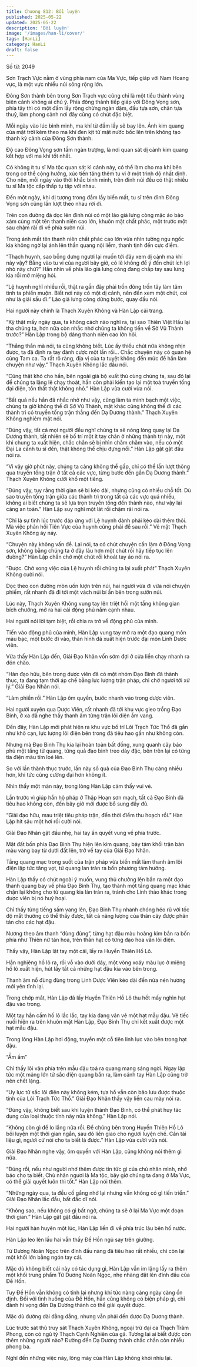 ```yaml
---
title: Chương 812: Bồi luyện
published: 2025-05-22
updated: 2025-05-22
description: 'Bồi luyện'
image: '/images/han-li/cover/'
tags: [HanLi]
category: HanLi
draft: false
---
```


Số từ: 2049 












Sơn Trạch Vực nằm ở vùng phía nam của Ma Vực, tiếp giáp với Nam Hoang vực, là một vực nhiều núi sông rộng lớn.

Đông Sơn thành bên trong Sơn Trạch vực cũng chỉ là một tiểu thành vùng biên cảnh không ai chú ý. Phía đông thành tiếp giáp với Đông Vọng sơn, phía tây thì có một đầm lầy rộng chừng ngàn dặm, đầu tựa sơn, chân tựa thuỷ, làm phong cảnh nơi đây cũng có chút đặc biệt.

Mỗi ngày vào lúc bình minh, ma khí từ đầm lầy sẽ bay lên. Ánh kim quang của mặt trời kèm theo ma khí đen kịt từ mặt nước bốc lên trên không tạo thành kỳ cảnh của Đông Sơn thành.

Độ cao Đông Vọng sơn tầm ngàn trượng, là nơi quan sát dị cảnh kim quang kết hợp với ma khí tốt nhất.

Có không ít tu sĩ Ma tộc quan sát kì cảnh này, có thể làm cho ma khí bên trong cơ thể cộng hưởng, xúc tiến tăng thêm tu vi ở một trình độ nhất định. Cho nên, mỗi ngày vào thời khắc bình minh, trên đỉnh núi đều có thật nhiều tu sĩ Ma tộc cấp thấp tụ tập với nhau.

Đến một ngày, khi dị tượng trong đầm lầy biến mất, tu sĩ trên đỉnh Đông Vọng sơn cũng lần lượt theo nhau rời đi.

Trên con đường đá dọc lên đỉnh núi có một lão giả lưng còng mặc áo bào xám cùng một tên thanh niên cao lớn, khuôn mặt chất phác, một trước một sau chậm rãi đi về phía sườn núi.

Trong ánh mắt tên thanh niên chất phác cao lớn vừa nhìn tưởng ngu ngốc kia không ngờ lại ánh lên thần quang nội liễm, thanh tịnh đến cực điểm.

“Thạch huynh, sao bỗng dưng ngươi lại muốn tới đây xem dị cảnh ma khí này vậy? Bằng vào tu vi của ngươi bây giờ, có lẽ không để ý đến chút ích lợi nhỏ này chứ?” Hắn nhìn về phía lão giả lưng còng đang chắp tay sau lưng kia rồi mở miệng hỏi.

“Lệ huynh nghĩ nhiều rồi, thật ra gần đây phải trốn đông trốn tây làm tâm tình ta phiền muộn. Biết nơi này có một dị cảnh, nên đến xem một chút, coi như là giải sầu đi.” Lão giả lưng còng dừng bước, quay đầu nói.

Hai người này chính là Thạch Xuyên Không và Hàn Lập cải trang.

“Kỳ thật mấy ngày qua, ta không cách nào nghĩ ra, tại sao Thiên Việt Hầu lại tha chúng ta, hơn nữa còn nhắc nhở chúng ta không tiến về Sở Vũ Thành trước?” Hàn Lập trong bộ dáng thanh niên cao lớn hỏi.

“Thẳng thắn mà nói, ta cũng không biết. Lúc ấy thiếu chút nữa không nhịn được, ta đã định ra tay đánh cược một lần rồi… Chắc chuyện này có quan hệ cùng Tam ca. Ta rất rõ ràng, địa vị của ta tuyệt không đến mức để hắn làm chuyện như vậy.” Thạch Xuyên Không lắc đầu nói.

“Cũng thật khó cho hắn, bên ngoài giả bộ xuất thủ cùng chúng ta, sau đó lại để chúng ta lặng lẽ chạy thoát, hắn còn phải kiến tạo lại một toà truyền tống đại điện, tổn thất thật không nhỏ.” Hàn Lập vừa cười vừa nói.

“Bất quá nếu hắn đã nhắc nhở như vậy, cũng làm ta minh bạch một việc, chúng ta giờ không thể đi Sở Vũ Thành, mặt khác cũng không thể đi các thành trì có truyền tống trận thẳng đến Dạ Dương thành.” Thạch Xuyên Không nghiêm mặt nói.

“Đúng vậy, tất cả mọi người đều nghĩ chúng ta sẽ nóng lòng quay lại Dạ Dương thành, tất nhiên sẽ bố trí một ít tay chân ở những thành trì này, một khi chung ta xuất hiện, chắc chắn sẽ bị nhìn chằm chằm vào, nếu có một Đại La cảnh tu sĩ đến, thật không thể chịu đựng nổi.” Hàn Lập gật gật đầu nói ra.

“Vì vậy giờ phút này, chúng ta càng không thể gấp, chỉ có thể lần lượt thông qua truyền tống trận ở tất cả các vực, từng bước đến gần Dạ Dương thành.” Thạch Xuyên Không cười khổ một tiếng.

“Đúng vậy, tuy rằng thời gian sẽ bị kéo dài, nhưng cũng có nhiều chỗ tốt. Dù sao truyền tống trận giữa các thành trì trong tất cả các vực quá nhiều, không ai biết chúng ta sẽ lựa trọn truyền tống đến thành nào, như vậy lại càng an toàn.” Hàn Lập suy nghĩ một lát rồi chậm rãi nói ra.

“Chỉ là sự tình lúc trước đáp ứng với Lệ huynh đành phải kéo dài thêm thôi. Mà việc phản hồi Tiên Vực của huynh cũng phải để sau rồi.” Vẻ mặt Thạch Xuyên Không áy náy.

“Chuyện này không vấn đề. Lại nói, ta có chút chuyện cần làm ở Đông Vọng sơn, không bằng chúng ta ở đây lâu hơn một chút rồi hãy tiếp tục lên đường?” Hàn Lập chần chờ một chút rồi khoát tay áo nói ra.

“Được. Chờ xong việc của Lệ huynh rồi chúng ta lại xuất phát” Thạch Xuyên Không cười nói.

Dọc theo con đường mòn uốn lượn trên núi, hai người vừa đi vừa nói chuyện phiếm, rất nhanh đã đi tới một vách núi bí ẩn bên trong sườn núi.

Lúc này, Thạch Xuyên Không vung tay lên triệt hồi một tầng không gian bích chướng, mở ra hai cái động phủ nằm cạnh nhau.

Hai người nói lời tạm biệt, rồi chia ra trở về động phủ của mình.

Tiến vào động phủ của mình, Hàn Lập vung tay mở ra một đạo quang môn màu bạc, một bước đi vào, thân hình đã xuất hiện trước đại môn Linh Dược viên.

Vừa thấy Hàn Lập đến, Giải Đạo Nhân vốn sớm đợi ở cửa liền chạy nhanh ra đón chào.

“Hàn đạo hữu, bên trong dược viên đã có một nhóm Đạo Binh đã thành thục, ta đang tạm thời áp chế bằng lực lượng trận pháp, chỉ chờ ngươi tới xử lý.” Giải Đạo Nhân nói.

“Làm phiền rồi.” Hàn Lập ôm quyền, bước nhanh vào trong dược viên.

Hai người xuyên qua Dược Viên, rất nhanh đã tới khu vực gieo trồng Đạo Binh, ở xa đã nghe thấy thanh âm từng trận lôi điện ầm vang.

Đến đây, Hàn Lập mới phát hiện ra khu vực bố trí Lôi Trạch Tức Thổ đã gần như khô cạn, lực lượng lôi điện bên trong đã tiêu hao gần như không còn.

Nhưng mà Đạo Binh Thụ kia lại hoàn toàn bất đồng, xung quanh cây bảo phủ một tầng tử quang, từng quả đạo binh treo dày đặc, bên trên lại có từng tia điện màu tím loé lên.

So với lần thành thục trước, lần này số quả của Đạo Binh Thụ càng nhiều hơn, khí tức cũng cường đại hơn không ít.

Nhìn thấy một màn này, trong lòng Hàn Lập cảm thấy vui vẻ.

Lần trước vì giúp hắn hộ pháp ở Thập Hoạn sơn mạch, tất cả Đạo Binh đã tiêu hao không còn, đến bây giờ mới được bổ sung đầy đủ.

“Giải đạo hữu, mau triệt tiêu pháp trận, đến thời điểm thu hoạch rồi.” Hàn Lập hít sâu một hơi rồi cười nói.

Giải Đạo Nhân gật đầu nhẹ, hai tay ấn quyết vung về phía trước.

Mặt đất bốn phía Đạo Binh Thụ hiện lên kim quang, bảy tám khối trận bàn màu vàng bay từ dưới đất lên, trở về tay của Giải Đạo Nhân.

Tầng quang mạc trong suốt của trận pháp vừa biến mất làm thanh âm lôi điện lập tức tăng vọt, tử quang lan tràn ra bốn phương tám hướng.

Hàn Lập thấy có chút ngoài ý muốn, vung thủ chưởng lên bắn ra một đạo thanh quang bay về phía Đạo Binh Thụ, tạo thành một tầng quang mạc khác chặn lại không cho tử quang kia làn tràn ra, tránh cho Linh thảo khác trong dược viên bị nó huỷ hoại.

Chỉ thấy từng tiếng sấm vang lên, Đạo Binh Thụ nhanh chóng héo rũ với tốc độ mắt thường có thể thấy được, tất cả năng lượng của thân cây được phân tán cho các hạt đậu.

Nương theo âm thanh “đùng đùng”, từng hạt đậu màu hoàng kim bắn ra bốn phía như Thiên nữ tán hoa, trên thân hạt có từng đạo hoa văn lôi điện.

Thấy vậy, Hàn Lập lật tay một cái, lấy ra Huyền Thiên Hồ Lô.

Hắn nghiêng hồ lô ra, rồi vỗ vào dưới đáy, một vòng xoáy màu lục ở miệng hồ lô xuất hiện, hút lấy tất cả những hạt đậu kia vào bên trong.

Thanh âm nổ đùng đùng trong Linh Dược Viên kéo dài đến nửa nén hương mới yên tĩnh lại.

Trong chớp mắt, Hàn Lập đã lấy Huyền Thiên Hồ Lô thu hết mấy nghìn hạt đậu vào trong.

Một tay hắn cầm hồ lô lắc lắc, tay kia đang vân vê một hạt mẫu đậu. Vẻ tiếc nuối hiện ra trên khuôn mặt Hàn Lập, Đạo Binh Thụ chỉ kết xuất được một hạt mẫu đậu.

Trong lòng Hàn Lập hơi động, truyền một cỗ tiên linh lực vào bên trong hạt đậu.

“Ầm ầm”

Chỉ thấy lôi văn phía trên mẫu đậu toả ra quang mang sáng ngời. Ngay lập tức một mảng lớn tử sắc điện quang bắn ra, làm cánh tay Hàn Lập cũng trở nên chết lặng.

“Uy lực tử sắc lôi điện này không kém, tựa hồ vẫn còn bảo lưu được thuộc tính của Lôi Trạch Tức Thổ.” Giải Đạo Nhân thấy vậy liền cau mày nói ra.

“Đúng vậy, không biết sau khi luyện thành Đạo Binh, có thể phát huy tác dụng của loại thuộc tính này nữa không.” Hàn Lập nói.

“Không còn gì để lo lắng nữa rồi. Để chúng bên trong Huyền Thiên Hồ Lô bồi luyện một thời gian ngắn, sau đó liền giao cho ngươi luyện chế. Cần tài liệu gì, ngươi cứ nói cho ta biết là được.” Hàn Lập vừa cười vừa nói.

Giải Đạo Nhân nghe vậy, ôm quyền với Hàn Lập, cũng không nói thêm gì nữa.

“Đúng rồi, nếu như người nhớ thêm được tin tức gì của chủ nhân mình, nhớ báo cho ta biết. Chủ nhân ngươi là Ma tộc, bây giờ chúng ta đang ở Ma Vực, có thể giải quyết luôn thì tốt.” Hàn Lập nói thêm.

“Những ngày qua, ta đều cố gắng nhớ lại nhưng vẫn không có gì tiến triển.” Giải Đạo Nhân lắc đầu, bất đắc dĩ nói.

“Không sao, nếu không có gì bất ngờ, chúng ta sẽ ở lại Ma Vực một đoạn thời gian.” Hàn Lập gật gật đầu nói ra.

Hai người hàn huyên một lúc, Hàn Lập liền đi về phía trúc lâu bên hồ nước.

Hàn Lập leo lên lầu hai vẫn thấy Đề Hồn ngủ say trên giường.

Tử Dương Noãn Ngọc trên đỉnh đầu nàng đã tiêu hao rất nhiều, chỉ còn lại một khối lớn bằng ngón tay cái.

Mặc dù không biết cái này có tác dụng gì, Hàn Lập vẫn im lặng lấy ra thêm một khối trung phẩm Tử Dương Noãn Ngọc, nhẹ nhàng đặt lên đỉnh đầu của Đề Hồn.

Tuy Đề Hồn vẫn không có tỉnh lại nhưng khí tức nàng càng ngày càng ổn định. Đối với tình huống của Đề Hồn, hắn cũng không có biện pháp gì, chỉ đành hi vọng đến Dạ Dương thành có thể giải quyết được.

Mặc dù đường dài đằng đẵng, nhưng vẫn phải đến được Dạ Dương thành.

Lúc trước sát thủ truy sát Thạch Xuyên Không, ngoại trừ đại ca Thạch Trảm Phong, còn có ngũ tỷ Thạch Cạnh Nghiên của gã. Tương lai ai biết được còn thêm những người nào? Đường đến Dạ Dương thành chắc chắn còn nhiều phong ba.

Nghĩ đến những việc này, lông mày của Hàn Lập không khỏi nhíu lại.
